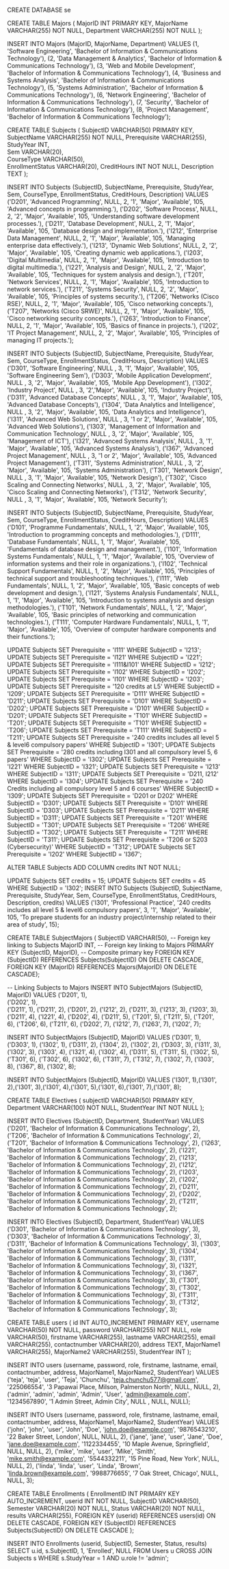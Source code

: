 CREATE DATABASE se

CREATE TABLE Majors (
    MajorID INT PRIMARY KEY,
    MajorName VARCHAR(255) NOT NULL,
    Department VARCHAR(255) NOT NULL
);

INSERT INTO Majors (MajorID, MajorName, Department) VALUES
(1, 'Software Engineering', 'Bachelor of Information & Communications Technology'),
(2, 'Data Management & Analytics', 'Bachelor of Information & Communications Technology'),
(3, 'Web and Mobile Development', 'Bachelor of Information & Communications Technology'),
(4, 'Business and Systems Analysis', 'Bachelor of Information & Communications Technology'),
(5, 'Systems Administration', 'Bachelor of Information & Communications Technology'),
(6, 'Network Engineering', 'Bachelor of Information & Communications Technology'),
(7, 'Security', 'Bachelor of Information & Communications Technology'),
(8, 'Project Management', 'Bachelor of Information & Communications Technology');

CREATE TABLE Subjects (
    SubjectID VARCHAR(50) PRIMARY KEY, 
    SubjectName VARCHAR(255) NOT NULL,
    Prerequisite VARCHAR(255), 
    StudyYear INT,              
    Sem VARCHAR(20),            
    CourseType VARCHAR(50),    
    EnrollmentStatus VARCHAR(20), 
    CreditHours INT NOT NULL,
    Description TEXT 
);

INSERT INTO Subjects (SubjectID, SubjectName, Prerequisite, StudyYear, Sem, CourseType, EnrollmentStatus, CreditHours, Description) VALUES
('D201', 'Advanced Programming', NULL, 2, '1', 'Major', 'Available', 105, 'Advanced concepts in programming.'),
('D202', 'Software Process', NULL, 2, '2', 'Major', 'Available', 105, 'Understanding software development processes.'),
('D211', 'Database Development', NULL, 2, '1', 'Major', 'Available', 105, 'Database design and implementation.'),
('I212', 'Enterprise Data Management', NULL, 2, '1', 'Major', 'Available', 105, 'Managing enterprise data effectively.'),
('I213', 'Dynamic Web Solutions', NULL, 2, '2', 'Major', 'Available', 105, 'Creating dynamic web applications.'),
('I203', 'Digital Multimedia', NULL, 2, '1', 'Major', 'Available', 105, 'Introduction to digital multimedia.'),
('I221', 'Analysis and Design', NULL, 2, '2', 'Major', 'Available', 105, 'Techniques for system analysis and design.'),
('T201', 'Network Services', NULL, 2, '1', 'Major', 'Available', 105, 'Introduction to network services.'),
('T211', 'Systems Security', NULL, 2, '2', 'Major', 'Available', 105, 'Principles of systems security.'),
('T206', 'Networks (Cisco RSE)', NULL, 2, '1', 'Major', 'Available', 105, 'Cisco networking concepts.'),
('T207', 'Networks (Cisco SRWE)', NULL, 2, '1', 'Major', 'Available', 105, 'Cisco networking security concepts.'),
('I263', 'Introduction to Finance', NULL, 2, '1', 'Major', 'Available', 105, 'Basics of finance in projects.'),
('I202', 'IT Project Management', NULL, 2, '2', 'Major', 'Available', 105, 'Principles of managing IT projects.');


INSERT INTO Subjects (SubjectID, SubjectName, Prerequisite, StudyYear, Sem, CourseType, EnrollmentStatus, CreditHours, Description)
VALUES 
('D301', 'Software Engineering', NULL , 3, '1', 'Major', 'Available', 105, 'Software Engineering Sem'),
('D303', 'Mobile Application Development', NULL , 3, '2', 'Major', 'Available', 105, 'Mobile App Development'),
('I302', 'Industry Project', NULL , 3, '2','Major', 'Available', 105, 'Industry Project'),
('D311', 'Advanced Database Concepts', NULL , 3, '1', 'Major', 'Available', 105, 'Advanced Database Concepts'),
('I304', 'Data Analytics and Intelligence', NULL , 3, '2', 'Major', 'Available', 105, 'Data Analytics and Intelligence'),
('I311', 'Advanced Web Solutions', NULL , 3, '1 or 2', 'Major', 'Available', 105, 'Advanced Web Solutions'),
('I303', 'Management of Information and Communication Technology', NULL , 3, '2', 'Major', 'Available', 105, 'Management of ICT'),
('I321', 'Advanced Systems Analysis', NULL , 3, '1', 'Major', 'Available', 105, 'Advanced Systems Analysis'),
('I367', 'Advanced Project Management', NULL , 3, '1 or 2', 'Major', 'Available', 105, 'Advanced Project Management'),
('T311', 'Systems Administration', NULL , 3, '2', 'Major', 'Available', 105, 'Systems Administration'),
('T301', 'Network Design', NULL , 3, '1', 'Major', 'Available', 105, 'Network Design'),
('T302', 'Cisco Scaling and Connecting Networks', NULL , 3, '2', 'Major', 'Available', 105, 'Cisco Scaling and Connecting Networks'),
('T312', 'Network Security', NULL , 3, '1', 'Major', 'Available', 105, 'Network Security');

INSERT INTO Subjects (SubjectID, SubjectName, Prerequisite, StudyYear, Sem, CourseType, EnrollmentStatus, CreditHours, Description) VALUES
('D101', 'Programme Fundamentals', NULL, 1, '2', 'Major', 'Available', 105, 'Introduction to programming concepts and methodologies.'),
('D111', 'Database Fundamentals', NULL, 1, '1', 'Major', 'Available', 105, 'Fundamentals of database design and management.'),
('I101', 'Information Systems Fundamentals', NULL, 1, '1', 'Major', 'Available', 105, 'Overview of information systems and their role in organizations.'),
('I102', 'Technical Support Fundamentals', NULL, 1, '2', 'Major', 'Available', 105, 'Principles of technical support and troubleshooting techniques.'),
('I111', 'Web Fundamentals', NULL, 1, '2', 'Major', 'Available', 105, 'Basic concepts of web development and design.'),
('I121', 'Systems Analysis Fundamentals', NULL, 1, '1', 'Major', 'Available', 105, 'Introduction to systems analysis and design methodologies.'),
('T101', 'Network Fundamentals', NULL, 1, '2', 'Major', 'Available', 105, 'Basic principles of networking and communication technologies.'),
('T111', 'Computer Hardware Fundamentals', NULL, 1, '1', 'Major', 'Available', 105, 'Overview of computer hardware components and their functions.');

UPDATE Subjects SET Prerequisite = 'I111' WHERE SubjectID = 'I213';
UPDATE Subjects SET Prerequisite = 'I121' WHERE SubjectID = 'I221';
UPDATE Subjects SET Prerequisite = 'I111&I101' WHERE SubjectID = 'I212';
UPDATE Subjects SET Prerequisite = 'I102' WHERE SubjectID = 'I202';
UPDATE Subjects SET Prerequisite = 'I101' WHERE SubjectID = 'I203';
UPDATE Subjects SET Prerequisite = '120 credits at L5' WHERE SubjectID = 'I209';
UPDATE Subjects SET Prerequisite = 'D111' WHERE SubjectID = 'D211';
UPDATE Subjects SET Prerequisite = 'D101' WHERE SubjectID = 'D202';
UPDATE Subjects SET Prerequisite = 'D101' WHERE SubjectID = 'D201';
UPDATE Subjects SET Prerequisite = 'T101' WHERE SubjectID = 'T201';
UPDATE Subjects SET Prerequisite = 'T101' WHERE SubjectID = 'T206';
UPDATE Subjects SET Prerequisite = 'T111' WHERE SubjectID = 'T211';
UPDATE Subjects SET Prerequisite = '240 credits includes all level 5 & level6 compulsory papers' WHERE SubjectID = 'I301';
UPDATE Subjects SET Prerequisite = '280 credits including I301 and all compulsory level 5, 6 papers' WHERE SubjectID = 'I302';
UPDATE Subjects SET Prerequisite = 'I221' WHERE SubjectID = 'I321';
UPDATE Subjects SET Prerequisite = 'I213' WHERE SubjectID = 'I311';
UPDATE Subjects SET Prerequisite = 'D211, I212' WHERE SubjectID = 'I304';
UPDATE Subjects SET Prerequisite = '240 Credits including all compulsory level 5 and 6 courses' WHERE SubjectID = 'I309';
UPDATE Subjects SET Prerequisite = 'D201 or D202' WHERE SubjectID = 'D301';
UPDATE Subjects SET Prerequisite = 'D101' WHERE SubjectID = 'D303';
UPDATE Subjects SET Prerequisite = 'D211' WHERE SubjectID = 'D311';
UPDATE Subjects SET Prerequisite = 'T201' WHERE SubjectID = 'T301';
UPDATE Subjects SET Prerequisite = 'T206' WHERE SubjectID = 'T302';
UPDATE Subjects SET Prerequisite = 'T211' WHERE SubjectID = 'T311';
UPDATE Subjects SET Prerequisite = 'T206 or S203 (Cybersecurity)' WHERE SubjectID = 'T312';
UPDATE Subjects SET Prerequisite = 'I202' WHERE SubjectID = 'I367';

ALTER TABLE Subjects
ADD COLUMN credits INT NOT NULL; 

UPDATE Subjects
SET credits = 15;
UPDATE Subjects SET credits = 45 WHERE SubjectID = 'I302';
INSERT INTO Subjects (SubjectID, SubjectName, Prerequisite, StudyYear, Sem, CourseType, EnrollmentStatus, CreditHours, Description, credits) VALUES ('I301', 'Professional Practice', '240 credits includes all level 5 & level6 compulsory papers', 3, '1', 'Major', 'Available', 105, 'To prepare students for an industry project/internship related to their area of study', 15);

CREATE TABLE SubjectMajors (
    SubjectID VARCHAR(50),                       -- Foreign key linking to Subjects
    MajorID INT,                                 -- Foreign key linking to Majors
    PRIMARY KEY (SubjectID, MajorID),           -- Composite primary key
    FOREIGN KEY (SubjectID) REFERENCES Subjects(SubjectID) ON DELETE CASCADE,
    FOREIGN KEY (MajorID) REFERENCES Majors(MajorID) ON DELETE CASCADE);
    
-- Linking Subjects to Majors
INSERT INTO SubjectMajors (SubjectID, MajorID) VALUES
('D201', 1),  
('D202', 1),  
('D211', 1),
('D211', 2),
('D201', 2),
('I212', 2),
('D211', 3),
('I213', 3),
('I203', 3),
('D211', 4),
('I221', 4),
('D202', 4),
('D211', 5),
('T201', 5),
('T211', 5),
('T201', 6),
('T206', 6),
('T211', 6),
('D202', 7),
('I212', 7),
('I263', 7),
('I202', 7);

INSERT INTO SubjectMajors (SubjectID, MajorID) VALUES ('D301', 1), ('D303', 1), ('I302', 1), ('D311', 2), ('I304', 2), ('I302', 2), ('D303', 3), ('I311', 3), ('I302', 3), ('I303', 4), ('I321', 4), ('I302', 4), ('D311', 5), ('T311', 5), ('I302', 5), ('T301', 6), ('T302', 6), ('I302', 6), ('T311', 7), ('T312', 7), ('I302', 7), ('I303', 8), ('I367', 8), ('I302', 8);

INSERT INTO SubjectMajors (SubjectID, MajorID) VALUES
('I301', 1),('I301', 2),('I301', 3),('I301', 4),('I301', 5),('I301', 6),('I301', 7),('I301', 8);

CREATE TABLE Electives (
    subjectID VARCHAR(50) PRIMARY KEY,
    Department VARCHAR(100) NOT NULL,
    StudentYear INT NOT NULL
);

INSERT INTO Electives (SubjectID, Department, StudentYear) VALUES 
('D201', 'Bachelor of Information & Communications Technology', 2),
('T206', 'Bachelor of Information & Communications Technology', 2),
('T201', 'Bachelor of Information & Communications Technology', 2),
('I263', 'Bachelor of Information & Communications Technology', 2),
('I221', 'Bachelor of Information & Communications Technology', 2),
('I213', 'Bachelor of Information & Communications Technology', 2),
('I212', 'Bachelor of Information & Communications Technology', 2),
('I203', 'Bachelor of Information & Communications Technology', 2),
('I202', 'Bachelor of Information & Communications Technology', 2),
('D211', 'Bachelor of Information & Communications Technology', 2),
('D202', 'Bachelor of Information & Communications Technology', 2),
('T211', 'Bachelor of Information & Communications Technology', 2);

INSERT INTO Electives (SubjectID, Department, StudentYear) VALUES 
('D301', 'Bachelor of Information & Communications Technology', 3),
('D303', 'Bachelor of Information & Communications Technology', 3),
('D311', 'Bachelor of Information & Communications Technology', 3),
('I303', 'Bachelor of Information & Communications Technology', 3),
('I304', 'Bachelor of Information & Communications Technology', 3),
('I311', 'Bachelor of Information & Communications Technology', 3),
('I321', 'Bachelor of Information & Communications Technology', 3),
('I367', 'Bachelor of Information & Communications Technology', 3),
('T301', 'Bachelor of Information & Communications Technology', 3),
('T302', 'Bachelor of Information & Communications Technology', 3),
('T311', 'Bachelor of Information & Communications Technology', 3),
('T312', 'Bachelor of Information & Communications Technology', 3);

CREATE TABLE users (
    id INT AUTO_INCREMENT PRIMARY KEY,
    username VARCHAR(50) NOT NULL,
    password VARCHAR(255) NOT NULL,
    role VARCHAR(50),
    firstname VARCHAR(255),
    lastname VARCHAR(255),
    email VARCHAR(255),
    contactnumber VARCHAR(20),
    address TEXT,
    MajorName1 VARCHAR(255),
    MajorName2 VARCHAR(255),
    StudentYear INT
);

INSERT INTO users (username, password, role, firstname, lastname, email, contactnumber, address, MajorName1, MajorName2, StudentYear) VALUES ('teja', 'teja', 'user', 'Teja', 'Chunchu', 'teja.chunchu577@gmail.com', '225066554', '3 Papawai Place, Milson, Palmerston North', NULL, NULL, 2), ('admin', 'admin', 'admin', 'Admin', 'User', 'admin@example.com', '1234567890', '1 Admin Street, Admin City', NULL , NULL, NULL);

INSERT INTO Users (username, password, role, firstname, lastname, email, contactnumber, address, MajorName1, MajorName2, StudentYear) VALUES ('john', 'john', 'user', 'John', 'Doe', 'john.doe@example.com', '9876543210', '22 Baker Street, London', NULL, NULL, 2), ('jane', 'jane', 'user', 'Jane', 'Doe', 'jane.doe@example.com', '1122334455', '10 Maple Avenue, Springfield', NULL, NULL, 2), ('mike', 'mike', 'user', 'Mike', 'Smith', 'mike.smith@example.com', '5544332211', '15 Pine Road, New York', NULL, NULL, 2), ('linda', 'linda', 'user', 'Linda', 'Brown', 'linda.brown@example.com', '9988776655', '7 Oak Street, Chicago', NULL, NULL, 3);

CREATE TABLE Enrollments (
    EnrollmentID INT PRIMARY KEY AUTO_INCREMENT,
    userid INT NOT NULL,
    SubjectID VARCHAR(50),
    Semester VARCHAR(20) NOT NULL,
    Status VARCHAR(20) NOT NULL,
    results VARCHAR(255),
    FOREIGN KEY (userid) REFERENCES users(id) ON DELETE CASCADE,
    FOREIGN KEY (SubjectID) REFERENCES Subjects(SubjectID) ON DELETE CASCADE
);

INSERT INTO Enrollments (userid, SubjectID, Semester, Status, results)
SELECT u.id, s.SubjectID, 1, 'Enrolled', NULL
FROM Users u
CROSS JOIN Subjects s
WHERE s.StudyYear = 1
AND u.role != 'admin';
